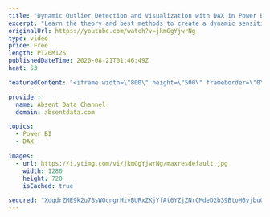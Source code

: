 ```yaml
---
title: "Dynamic Outlier Detection and Visualization with DAX in Power BI"
excerpt: "Learn the theory and best methods to create a dynamic sensitive outlier detectionand customize it to your particular dataset."
originalUrl: https://youtube.com/watch?v=jkmGgYjwrNg
type: video
price: Free
length: PT20M12S
publishedDateTime: 2020-08-21T01:46:49Z
heat: 53

featuredContent: "<iframe width=\"800\" height=\"500\" frameborder=\"0\" src=\"https://www.youtube.com/embed/jkmGgYjwrNg\" allow=\"accelerometer; autoplay; encrypted-media; gyroscope; picture-in-picture\" allowfullscreen></iframe>"

provider:
  name: Absent Data Channel
  domain: absentdata.com

topics:
  - Power BI
  - DAX

images:
  - url: https://i.ytimg.com/vi/jkmGgYjwrNg/maxresdefault.jpg
    width: 1280
    height: 720
    isCached: true

secured: "XuqdrZME9k2u7BsWOcngrHivBURxZKjYfAt6YZjZNrCMdeD2b39BtoH6yjbu0nGPlvlBB6uF5vX+TOYktE6jW80OJ13vyVOqo/faEdm/tjpgrMFF9vSvsT5GBerYplTg6nYnKI6KenWSqI6rH6foqSC36fy6iwy1id7oMS6XK2XJhE+KGXLq8gk4jpSb4PsiMoHEZDQXLMHqdhgbTZrbKtyfOda+nMOwhFWu0aqELmuJFm0+VCkMiS4qw+Rzt+ZcunSapkl3GCASeR6Lt0oVvykb3qUr3GGnBuIR39mZCrkUQq1lLhCWM3C/BFGirBfQnu/9degVtgPo1LEWOL4lryfDzTnLjQRHlk46Vubm8MyAQeTsvw9yGXfPWinHBgXDBP/KpcYojvsmEJZ7PqowqL/zZF4fsVlMO5pAMlFyKSE=;XOaLKVQJcxt4BidtnDZ5fQ=="
---
```


